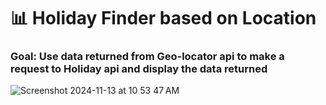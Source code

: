 # 📊 Holiday Finder based on Location

### Goal: Use data returned from Geo-locator api to make a request to Holiday api and display the data returned


![Screenshot 2024-11-13 at 10 53 47 AM](https://github.com/user-attachments/assets/590e507c-cc91-48cd-98c2-fdbc6bb02148)
